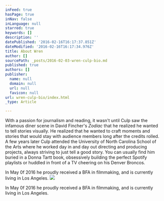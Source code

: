 ```yaml
---
inFeed: true
hasPage: true
inNav: false
inLanguage: null
starred: true
keywords: []
description: ''
datePublished: '2016-02-16T16:17:37.851Z'
dateModified: '2016-02-16T16:17:34.976Z'
title: About Wren
author: []
sourcePath: _posts/2016-02-03-wren-culp-bio.md
published: true
authors: []
publisher:
  name: null
  domain: null
  url: null
  favicon: null
url: wren-culp-bio/index.html
_type: Article

---
```

With a passion for journalism and reading, it wasn't until Culp saw the infamous diner scene in David Fincher's _Zodiac_ that he realized he wanted to tell stories visually. He realized that he wanted to craft moments and stories that would stay with audience members long after the credits rolled. A few years later Culp attended the University of North Carolina School of the Arts where he worked day in and day out directing and producing projects, always striving to just tell a good story. You can usually find him buried in a Donna Tartt book, obsessively building the perfect Spotify playlists or huddled in front of a TV cheering on his Denver Broncos.

In May 0f 2016 he proudly received a BFA in filmmaking, and is currently living in Los Angeles.
![](https://the-grid-user-content.s3-us-west-2.amazonaws.com/e87003ca-9b14-4ae3-8fce-27723f822dac.jpg)

In May 0f 2016 he proudly received a BFA in filmmaking, and is currently living in Los Angeles.
